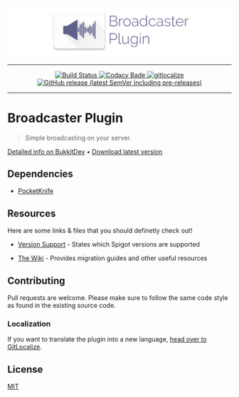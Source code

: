 ![Logo](logo.png)

----

<p align="center">
    <a href="https://github.com/axelrindle/Broadcaster-Plugin/actions?query=workflow%3ABuild">
        <img src="https://github.com/axelrindle/Broadcaster-Plugin/workflows/Build/badge.svg" alt="Build Status">
    </a>
    <a href="https://www.codacy.com/app/axel.rindle/Broadcaster-Plugin?utm_source=github.com&amp;utm_medium=referral&amp;utm_content=axelrindle/Broadcaster-Plugin&amp;utm_campaign=Badge_Grade">
        <img src="https://api.codacy.com/project/badge/Grade/7a35936d4add49e8b636c9a2140e8561" alt="Codacy Bade">
    </a>
    <a href="https://gitlocalize.com/repo/5025/whole_project?utm_source=badge">
        <img src="https://gitlocalize.com/repo/5025/whole_project/badge.svg" alt="gitlocalize">
    </a>
    <a href="https://github.com/axelrindle/Broadcaster-Plugin/releases/latest">
        <img src="https://img.shields.io/github/v/release/axelrindle/Broadcaster-Plugin?include_prereleases" alt="GitHub release (latest SemVer including pre-releases)">
    </a>
</p>

----

# Broadcaster Plugin

> Simple broadcasting on your server.

[Detailed info on BukkitDev](https://dev.bukkit.org/projects/broadcaster-plugin)
&bull;
[Download latest version](https://github.com/axelrindle/Broadcaster-Plugin/releases/latest)

## Dependencies

- [PocketKnife](https://github.com/axelrindle/PocketKnife/)

## Resources

Here are some links & files that you should definetly check out!

- [Version Support](SUPPORT.md) - States which Spigot versions are supported

- [The Wiki](https://github.com/axelrindle/Broadcaster-Plugin/wiki) - Provides migration guides and other useful resources

## Contributing

Pull requests are welcome. Please make sure to follow the same code style as found in the existing source code.

### Localization

If you want to translate the plugin into a new language, [head over to GitLocalize](https://gitlocalize.com/repo/5025).

## License

[MIT](LICENSE)
